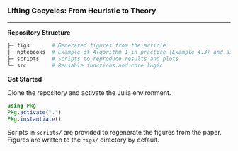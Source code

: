 ### **Lifting Cocycles: From Heuristic to Theory**

--- 
**Repository Structure**

```bash
├─ figs       # Generated figures from the article
├─ notebooks  # Example of Algorithm 1 in practice (Example 4.3) and simulation for Figure 3
├─ scripts    # Scripts to reproduce results and plots
└─ src        # Reusable functions and core logic
```

**Get Started** 

Clone the repository and activate the Julia environment.

```Julia
using Pkg
Pkg.activate(".")
Pkg.instantiate()
```

Scripts in `scripts/` are provided to regenerate the figures from the paper. Figures are written to the `figs/` directory by default.
